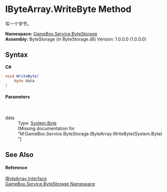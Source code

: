# IByteArray.WriteByte Method 
 

写一个字节。

**Namespace:**&nbsp;<a href="cbcf8424-cd18-fbda-feb6-4e99463c65b9">GameBox.Service.ByteStorage</a><br />**Assembly:**&nbsp;ByteStorage (in ByteStorage.dll) Version: 1.0.0.0 (1.0.0.0)

## Syntax

**C#**<br />
``` C#
void WriteByte(
	byte data
)
```


#### Parameters
&nbsp;<dl><dt>data</dt><dd>Type: <a href="http://msdn2.microsoft.com/zh-cn/library/yyb1w04y" target="_blank">System.Byte</a><br />\[Missing <param name="data"/> documentation for "M:GameBox.Service.ByteStorage.IByteArray.WriteByte(System.Byte)"\]</dd></dl>

## See Also


#### Reference
<a href="69eda9e7-73ef-a7c3-2002-dfb840101c61">IByteArray Interface</a><br /><a href="cbcf8424-cd18-fbda-feb6-4e99463c65b9">GameBox.Service.ByteStorage Namespace</a><br />